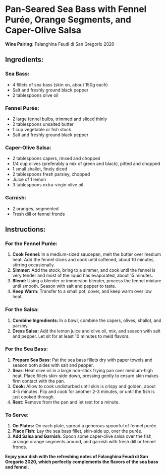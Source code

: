 
# Pan-Seared Sea Bass with Fennel Purée, Orange Segments, and Caper-Olive Salsa

**Wine Pairing:** Falanghina Feudi di San Gregorio 2020

## Ingredients:

### Sea Bass:
- 4 fillets of sea bass (skin on, about 150g each)
- Salt and freshly ground black pepper
- 2 tablespoons olive oil

### Fennel Purée:
- 2 large fennel bulbs, trimmed and sliced thinly
- 2 tablespoons unsalted butter
- 1 cup vegetable or fish stock
- Salt and freshly ground black pepper

### Caper-Olive Salsa:
- 2 tablespoons capers, rinsed and chopped
- 1/4 cup olives (preferably a mix of green and black), pitted and chopped
- 1 small shallot, finely diced
- 2 tablespoons fresh parsley, chopped
- Juice of 1 lemon
- 3 tablespoons extra-virgin olive oil

### Garnish:
- 2 oranges, segmented
- Fresh dill or fennel fronds

## Instructions:

### For the Fennel Purée:
1. **Cook Fennel:** In a medium-sized saucepan, melt the butter over medium heat. Add the fennel slices and cook until softened, about 10 minutes, stirring occasionally.
2. **Simmer:** Add the stock, bring to a simmer, and cook until the fennel is very tender and most of the liquid has evaporated, about 15 minutes.
3. **Blend:** Using a blender or immersion blender, process the fennel mixture until smooth. Season with salt and pepper to taste.
4. **Keep Warm:** Transfer to a small pot, cover, and keep warm over low heat.

### For the Salsa:
1. **Combine Ingredients:** In a bowl, combine the capers, olives, shallot, and parsley.
2. **Dress Salsa:** Add the lemon juice and olive oil, mix, and season with salt and pepper. Let sit for at least 10 minutes to meld flavors.

### For the Sea Bass:
1. **Prepare Sea Bass:** Pat the sea bass fillets dry with paper towels and season both sides with salt and pepper.
2. **Sear:** Heat olive oil in a large non-stick frying pan over medium-high heat. Place fillets skin-side down, pressing gently to ensure skin makes firm contact with the pan.
3. **Cook:** Allow to cook undisturbed until skin is crispy and golden, about 4-5 minutes. Flip and cook for another 2-3 minutes, or until the fish is just cooked through.
4. **Rest:** Remove from the pan and let rest for a minute.

### To Serve:
1. **On Plates:** On each plate, spread a generous spoonful of fennel purée.
2. **Place Fish:** Lay the sea bass fillet, skin-side up, over the purée.
3. **Add Salsa and Garnish:** Spoon some caper-olive salsa over the fish, arrange orange segments around, and garnish with fresh dill or fennel fronds.

**Enjoy your dish with the refreshing notes of Falanghina Feudi di San Gregorio 2020, which perfectly complements the flavors of the sea bass and fennel.**